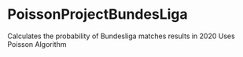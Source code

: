 # PoissonProjectBundesLiga
Calculates the probability of Bundesliga matches results in 2020
Uses Poisson Algorithm
